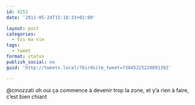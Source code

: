 ```yaml
---
id: 4251
date: '2011-05-24T15:18:33+02:00'

layout: post
categories:
  - Vis ma vie
tags:
  - tweet
format: status
publish_social: no
guid: 'http://tweets.local/?birdsite_tweet=73045225228091392'

---
```


@cmozzati oh oui ça commence à devenir trop la zone, et y’a rien à faire, c’est bien chiant